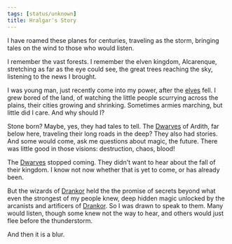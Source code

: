 ```yaml
---
tags: [status/unknown]
title: Hralgar's Story
---
```



I have roamed these planes for centuries, traveling as the storm, bringing tales on the wind to those who would listen.

I remember the vast forests. I remember the elven kingdom, Alcarenque, stretching as far as the eye could see, the great trees reaching the sky, listening to the news I brought.

I was young man, just recently come into my power, after the [elves](<../../../species/children-of-the-embodied-gods/elves/elves.md>) fell. I grew bored of the land, of watching the little people scurrying across the plains, their cities growing and shrinking. Sometimes armies marching, but little did I care. And why should I?

Stone born? Maybe, yes, they had tales to tell. The [Dwarves](<../../../species/children-of-the-embodied-gods/dwarves/dwarves.md>) of Ardith, far below here, traveling their long roads in the deep? They also had stories. And some would come, ask me questions about magic, the future. There was little good in those visions: destruction, chaos, blood!

The [Dwarves](<../../../species/children-of-the-embodied-gods/dwarves/dwarves.md>) stopped coming. They didn't want to hear about the fall of their kingdom. I know not now whether that is yet to come, or has already been.

But the wizards of [Drankor](<../../../history/drankorian-era/drankorian-empire.md>) held the the promise of secrets beyond what even the strongest of my people knew, deep hidden magic unlocked by the arcanists and artificers of [Drankor](<../../../history/drankorian-era/drankorian-empire.md>). So I was drawn to speak to them. Many would listen, though some knew not the way to hear, and others would just flee before the thunderstorm.

And then it is a blur. 
